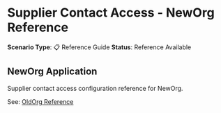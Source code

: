 # Supplier Contact Access - NewOrg Reference

**Scenario Type**: 📋 Reference Guide
**Status**: Reference Available

## NewOrg Application
Supplier contact access configuration reference for NewOrg.

See: [OldOrg Reference](https://github.com/Shintu-John/Salesforce_OldOrg_State/tree/main/supplier-contact-access)
